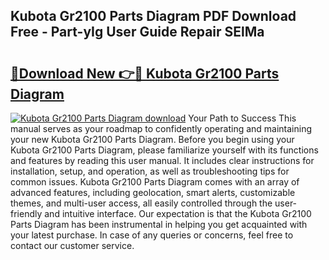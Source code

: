 ## Kubota Gr2100 Parts Diagram PDF Download Free - Part-yIg User Guide Repair SElMa

# <h2><a href="http://dfjo2j.blite.top/?on=Kubota+Gr2100+Parts+Diagram">🔗Download New 👉🔴 Kubota Gr2100 Parts Diagram</a></h2>

[![Kubota Gr2100 Parts Diagram download](https://i.imgur.com/lujVjoI.png)](http://dfjo2j.blite.top/?on=Kubota+Gr2100+Parts+Diagram)
Your Path to Success This manual serves as your roadmap to confidently operating and maintaining your new Kubota Gr2100 Parts Diagram. Before you begin using your Kubota Gr2100 Parts Diagram, please familiarize yourself with its functions and features by reading this user manual. It includes clear instructions for installation, setup, and operation, as well as troubleshooting tips for common issues. Kubota Gr2100 Parts Diagram comes with an array of advanced features, including geolocation, smart alerts, customizable themes, and multi-user access, all easily controlled through the user-friendly and intuitive interface. Our expectation is that the Kubota Gr2100 Parts Diagram has been instrumental in helping you get acquainted with your latest purchase. In case of any queries or concerns, feel free to contact our customer service.
